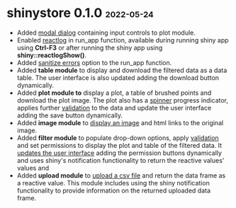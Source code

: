 # shinystore 0.1.0 <font size="4">2022-05-24</font>

-   Added [modal dialog](http://shiny.rstudio-staging.com/articles/modal-dialogs.html) containing input controls to plot module.
-   Enabled [reactlog](https://rstudio.github.io/reactlog/) in run_app function, available during running shiny app using **Ctrl-F3** or after running the shiny app using **shiny::reactlogShow()**.
-   Added [sanitize errors](https://shiny.rstudio.com/articles/sanitize-errors.html) option to the run_app function.
-   Added **table module** to display and download the filtered data as a data table. The user interface is also updated adding the download button dynamically.
-   Added **plot module to** display a plot, a table of brushed points and download the plot image. The plot also has a [spinner](https://shiny.rstudio.com/articles/progress.html) progress indicator, applies further [validation](https://shiny.rstudio.com/reference/shiny/0.14/validate.html) to the data and update the user interface adding the save button dynamically.
-   Added **image module** to [display an image](https://shiny.rstudio.com/articles/images.html) and html links to the original image.
-   Added **filter module** to populate drop-down options, apply [validation](https://rstudio.github.io/shinyvalidate/) and set permissions to display the plot and table of the filtered data. It [updates the user interface](https://shiny.rstudio.com/reference/shiny/latest/renderUI.html) adding the permission buttons dynamically and uses shiny's notification functionality to return the reactive values' values and
-   Added **upload module** to [upload a csv file](https://shiny.rstudio.com/articles/upload.html) and return the data frame as a reactive value. This module includes using the shiny notification functionality to provide information on the returned uploaded data frame.
